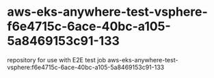 # aws-eks-anywhere-test-vsphere-f6e4715c-6ace-40bc-a105-5a8469153c91-133
repository for use with E2E test job aws-eks-anywhere-test-vsphere:f6e4715c-6ace-40bc-a105-5a8469153c91-133
